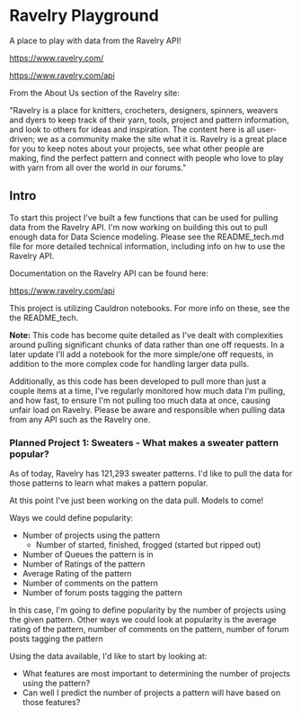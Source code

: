 # Ravelry Playground
A place to play with data from the Ravelry API! 

https://www.ravelry.com/ 

https://www.ravelry.com/api

From the About Us section of the Ravelry site: 

"Ravelry is a place for knitters, crocheters, designers, spinners, weavers 
and dyers to keep track of their yarn, tools, project and pattern information, 
and look to others for ideas and inspiration. The content here is all 
user-driven; we as a community make the site what it is. Ravelry is a great 
place for you to keep notes about your projects, see what other people are 
making, find the perfect pattern and connect with people who love to play 
with yarn from all over the world in our forums."

## Intro
To start this project I've built a few functions that can be used for pulling 
data from the Ravelry API. I'm now working on building this out to pull enough 
data for Data Science modeling. Please see the README_tech.md file for more
detailed technical information, including info on hw to use the Ravelry API. 

Documentation on the Ravelry API can be found here: 

https://www.ravelry.com/api

This project is utilizing Cauldron notebooks. For more info on these, 
see the the README_tech. 

**Note:** This code has become quite detailed as I've dealt with 
complexities around pulling significant chunks of data rather than one 
off requests. In a later update I'll add a notebook for the more
simple/one off requests, in addition to the more complex code for handling 
larger data pulls. 

Additionally, as this code has been developed to pull more than just a 
couple items at a time, I've regularly monitored how much data I'm pulling, 
and how fast, to ensure I'm not pulling too much data at once, causing 
unfair load on Ravelry. Please be aware and responsible when pulling data 
from any API such as the Ravelry one. 

### Planned Project 1: Sweaters - What makes a sweater pattern popular?
As of today, Ravelry has 121,293 sweater patterns. I'd like to pull the data 
for those patterns to learn what makes a pattern popular. 

At this point I've just been working on the data pull. Models to come! 

Ways we could define popularity:
- Number of projects using the pattern
    - Number of started, finished, frogged (started but ripped out)
- Number of Queues the pattern is in
- Number of Ratings of the pattern
- Average Rating of the pattern
- Number of comments on the pattern
- Number of forum posts tagging the pattern

In this case, I'm going to define popularity by the number of projects 
using the given pattern. Other ways we could look at popularity is the average 
rating of the pattern, number of comments on the pattern, number of forum 
posts tagging the pattern

Using the data available, I'd like to start by looking at:
- What features are most important to determining the number of projects 
  using the pattern?
- Can well I predict the number of projects a pattern will have based on those 
  features?
